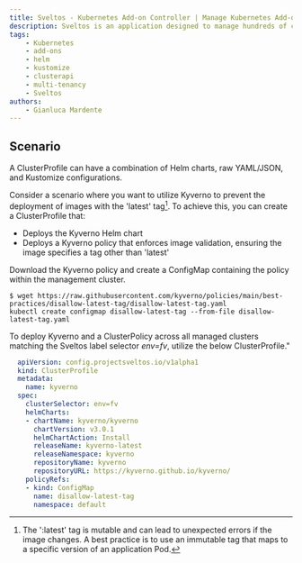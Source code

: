 ```yaml
---
title: Sveltos - Kubernetes Add-on Controller | Manage Kubernetes Add-ons with Ease
description: Sveltos is an application designed to manage hundreds of clusters by providing declarative APIs to deploy Kubernetes add-ons across multiple clusters.
tags:
    - Kubernetes
    - add-ons
    - helm
    - kustomize
    - clusterapi
    - multi-tenancy
    - Sveltos
authors:
    - Gianluca Mardente
---
```


## Scenario

A ClusterProfile can have a combination of Helm charts, raw YAML/JSON, and Kustomize configurations.

Consider a scenario where you want to utilize Kyverno to prevent the deployment of images with the 'latest' tag[^1]. To achieve this, you can create a ClusterProfile that:

- Deploys the Kyverno Helm chart
- Deploys a Kyverno policy that enforces image validation, ensuring the image specifies a tag other than 'latest'

Download the Kyverno policy and create a ConfigMap containing the policy within the management cluster.

```
$ wget https://raw.githubusercontent.com/kyverno/policies/main/best-practices/disallow-latest-tag/disallow-latest-tag.yaml
kubectl create configmap disallow-latest-tag --from-file disallow-latest-tag.yaml
```

To deploy Kyverno and a ClusterPolicy across all managed clusters matching the Sveltos label selector *env=fv*, utilize the below ClusterProfile."

```yaml
  apiVersion: config.projectsveltos.io/v1alpha1
  kind: ClusterProfile
  metadata:
    name: kyverno
  spec:
    clusterSelector: env=fv
    helmCharts:
    - chartName: kyverno/kyverno
      chartVersion: v3.0.1
      helmChartAction: Install
      releaseName: kyverno-latest
      releaseNamespace: kyverno
      repositoryName: kyverno
      repositoryURL: https://kyverno.github.io/kyverno/
    policyRefs:
    - kind: ConfigMap
      name: disallow-latest-tag
      namespace: default
```

[^1]: The ':latest' tag is mutable and can lead to unexpected errors if the image changes. A best practice is to use an immutable tag that maps to a specific version of an application Pod. 
